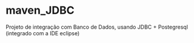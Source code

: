 # maven_JDBC
Projeto de integração com Banco de Dados, usando JDBC + Postegresql (integrado com a IDE eclipse)
